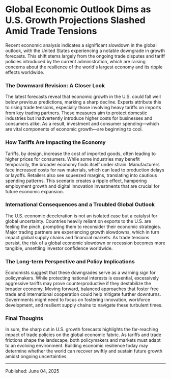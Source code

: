 # Global Economic Outlook Dims as U.S. Growth Projections Slashed Amid Trade Tensions

Recent economic analysis indicates a significant slowdown in the global outlook, with the United States experiencing a notable downgrade in growth forecasts. This shift stems largely from the ongoing trade disputes and tariff policies introduced by the current administration, which are raising concerns about the resilience of the world's largest economy and its ripple effects worldwide.

### The Downward Revision: A Closer Look

The latest forecasts reveal that economic growth in the U.S. could fall well below previous predictions, marking a sharp decline. Experts attribute this to rising trade tensions, especially those involving heavy tariffs on imports from key trading partners. These measures aim to protect domestic industries but inadvertently introduce higher costs for businesses and consumers alike. As a result, investment and consumer spending—which are vital components of economic growth—are beginning to cool.

### How Tariffs Are Impacting the Economy

Tariffs, by design, increase the cost of imported goods, often leading to higher prices for consumers. While some industries may benefit temporarily, the broader economy finds itself under strain. Manufacturers face increased costs for raw materials, which can lead to production delays or layoffs. Retailers also see squeezed margins, translating into cautious spending patterns. This scenario creates a ripple effect, hampering employment growth and digital innovation investments that are crucial for future economic expansion.

### International Consequences and a Troubled Global Outlook

The U.S. economic deceleration is not an isolated case but a catalyst for global uncertainty. Countries heavily reliant on exports to the U.S. are feeling the pinch, prompting them to reconsider their economic strategies. Major trading partners are experiencing growth slowdowns, which in turn impact global supply chains and financial markets. As trade tensions persist, the risk of a global economic slowdown or recession becomes more tangible, unsettling investor confidence worldwide.

### The Long-term Perspective and Policy Implications

Economists suggest that these downgrades serve as a warning sign for policymakers. While protecting national interests is essential, excessively aggressive tariffs may prove counterproductive if they destabilize the broader economy. Moving forward, balanced approaches that foster free trade and international cooperation could help mitigate further downturns. Governments might need to focus on fostering innovation, workforce development, and resilient supply chains to navigate these turbulent times.

### Final Thoughts

In sum, the sharp cut in U.S. growth forecasts highlights the far-reaching impact of trade policies on the global economic fabric. As tariffs and trade frictions shape the landscape, both policymakers and markets must adapt to an evolving environment. Building economic resilience today may determine whether the world can recover swiftly and sustain future growth amidst ongoing uncertainties.

---

Published: June 04, 2025
